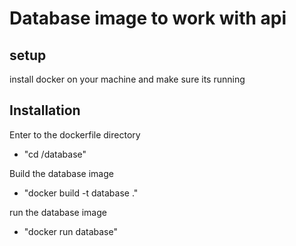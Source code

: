# Database image to work with api 

## setup
install docker on your machine and make sure its running 

## Installation
Enter to the dockerfile directory
- "cd /database"

Build the database image
- "docker build -t database ."

run the database image
- "docker run database"



